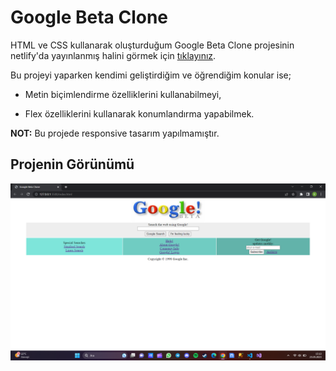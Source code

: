 # Google Beta Clone

HTML ve CSS kullanarak oluşturduğum Google Beta Clone projesinin netlify'da yayınlanmış halini görmek için [tıklayınız](https://google-beta-clone.netlify.app/).

Bu projeyi yaparken kendimi geliştirdiğim ve öğrendiğim konular ise;

* Metin biçimlendirme özelliklerini kullanabilmeyi,

* Flex özelliklerini kullanarak konumlandırma yapabilmek.

**NOT:** Bu projede responsive tasarım yapılmamıştır.

## Projenin Görünümü

![Proje](images/clone.png)